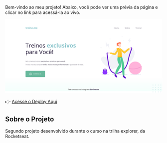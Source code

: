 Bem-vindo ao meu projeto! Abaixo, você pode ver uma prévia da página e clicar no link para acessá-la ao vivo.

![Prévia do Projeto](imagens/img.png)

👉 [Acesse o Deploy Aqui](https://iagopacheco10.github.io/projeto-02/)

## Sobre o Projeto

Segundo projeto desenvolvido durante o curso na trilha explorer, da Rocketseat.
